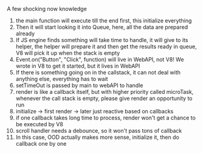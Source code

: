 A few shocking now knowledge

1. the main function will execute till the end first, this initialize everything
2. Then it will start looking it into Queue, here, all the data are prepared already
3. If JS engine finds something will take time to handle, it will give to its helper, the helper will prepare it and then get the results ready in queue, V8 will pick it up when the stack is empty
4. Event.on("Button", "Click", function) will live in WebAPI, not V8! We wrote in V8 to get it started, but it lives in WebAPI
5. If there is something going on in the callstack, it can not deal with anything else, everything has to wait
6. setTimeOut is passed by main to webAPI to handle
7. render is like a callback itself, but with higher priority called microTask, whenever the call stack is empty, please give render an opportunity to run
8. initialize -> first render -> later just reactive based on callbacks
9. if one callback takes long time to process, render won't get a chance to be executed by V8
10. scroll handler needs a debounce, so it won't pass tons of callback 
11. In this case, OOD actually makes more sense, initialize it, then do callback one by one
